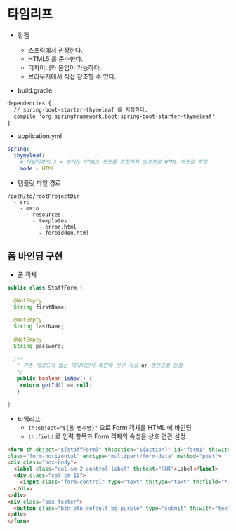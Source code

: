 # 타임리프

- 장점
  - 스프링에서 권장한다.
  - HTML5 를 준수한다.
  - 디자이너와 분업이 가능하다.
  - 브라우저에서 직접 참조할 수 있다.
  
- build.gradle

```xml
dependencies {
  // spring-boot-starter-thymeleaf 를 지정한다.
  compile 'org.springframework.boot:spring-boot-starter-thymeleaf'
}
```

- application.yml

```yml
spring:
  thymeleaf:
    # 타임리프의 3.x 부터는 HTML5 모드를 추천하지 않으므로 HTML 모드로 지정
    mode : HTML
```

- 템플릿 파일 경로

```
/path/to/rootProjectDir
  - src
    - main 
      - resources
        - templates
          - error.html
          - forbidden.html
```

## 폼 바인딩 구현

- 폼 객체

```java
public class StaffForm {

  @NotEmpty
  String firstName;
  
  @NotEmpty
  String lastName;
  
  @NotEmpty
  String password;
  
  /**
   * 기존 레코드가 없는 데이터인지 확인해 신규 작성 or 갱신으로 판정
   */
   public boolean isNew() {
    return getId() == null;
   }

}
```

- 타임리프
  - `th:object="${폼 변수명}"` 으로 Form 객체를 HTML 에 바인딩
  - `th:field` 로 입력 항목과 Form 객체의 속성을 상호 연관 설정
  
```html
<form th:object="${staffForm}" th:action="${action}" id="form1" th:with="action=${staffForm.isNew()} ? @{/system/staffs/new} : @{/system/staffs/edit/{id}(id=*{id})}"
class="form-horizontal" enctype="multipart/form-data" method="post">
<div class="box-body">
  <label class="col-sm-2 control-label" th:text="이름">Label</label>
  <div class="col-sm-10">
    <input class="form-control" type="text" th:type="text" th:field="*{firstName}" />
  </div>
</div>
<div class="box-footer">
  <button class="btn btn-default bg-purple" type="submit" th:with="text=${staffForm.isNew()} ? '등록' : '보관'" th:text="${text}">
</div>
</form>
```
